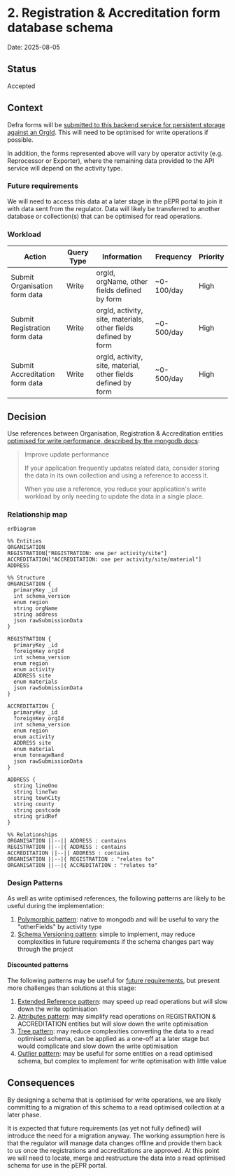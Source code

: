 # 2. Registration & Accreditation form database schema

Date: 2025-08-05

## Status

Accepted

## Context

Defra forms will be [submitted to this backend service for persistent storage against an OrgId](docs/architecture/discovery/2025-reg-acc-hld.md). This will need to be optimised for write operations if possible.

In addition, the forms represented above will vary by operator activity (e.g. Reprocessor or Exporter), where the remaining data provided to the API service will depend on the activity type.

### Future requirements

We will need to access this data at a later stage in the pEPR portal to join it with data sent from the regulator. Data will likely be transferred to another database or collection(s) that can be optimised for read operations.

### Workload

| Action                         | Query Type | Information                                                    | Frequency  | Priority |
| ------------------------------ | ---------- | -------------------------------------------------------------- | ---------- | -------- |
| Submit Organisation form data  | Write      | orgId, orgName, other fields defined by form                   | ~0-100/day | High     |
| Submit Registration form data  | Write      | orgId, activity, site, materials, other fields defined by form | ~0-500/day | High     |
| Submit Accreditation form data | Write      | orgId, activity, site, material, other fields defined by form  | ~0-500/day | High     |

## Decision

Use references between Organisation, Registration & Accreditation entities [optimised for write performance, described by the mongodb docs](https://www.mongodb.com/docs/manual/data-modeling/schema-design-process/map-relationships/#:~:text=Improve%20update%20performance):

> Improve update performance
>
> If your application frequently updates related data, consider storing the data in its own collection and using a reference to access it.
>
> When you use a reference, you reduce your application's write workload by only needing to update the data in a single place.

### Relationship map

```mermaid
erDiagram

%% Entities
ORGANISATION
REGISTRATION["REGISTRATION: one per activity/site"]
ACCREDITATION["ACCREDITATION: one per activity/site/material"]
ADDRESS

%% Structure
ORGANISATION {
  primaryKey _id
  int schema_version
  enum region
  string orgName
  string address
  json rawSubmissionData
}

REGISTRATION {
  primaryKey _id
  foreignKey orgId
  int schema_version
  enum region
  enum activity
  ADDRESS site
  enum materials
  json rawSubmissionData
}

ACCREDITATION {
  primaryKey _id
  foreignKey orgId
  int schema_version
  enum region
  enum activity
  ADDRESS site
  enum material
  enum tonnageBand
  json rawSubmissionData
}

ADDRESS {
  string lineOne
  string lineTwo
  string townCity
  string county
  string postcode
  string gridRef
}

%% Relationships
ORGANISATION ||--|| ADDRESS : contains
REGISTRATION ||--|{ ADDRESS : contains
ACCREDITATION ||--|| ADDRESS : contains
ORGANISATION ||--|{ REGISTRATION : "relates to"
ORGANISATION ||--|{ ACCREDITATION : "relates to"
```

### Design Patterns

As well as write optimised references, the following patterns are likely to be useful during the implementation:

1. [Polymorphic pattern](https://www.mongodb.com/docs/manual/data-modeling/design-patterns/polymorphic-data/polymorphic-schema-pattern/): native to mongodb and will be useful to vary the "otherFields" by activity type
2. [Schema Versioning pattern](https://www.mongodb.com/company/blog/building-with-patterns-the-schema-versioning-pattern): simple to implement, may reduce complexities in future requirements if the schema changes part way through the project

#### Discounted patterns

The following patterns may be useful for [future requirements](./0002-registration-accreditation-form-database-schema.md#future-requirements), but present more challenges than solutions at this stage:

1. [Extended Reference pattern](https://www.mongodb.com/company/blog/building-with-patterns-the-extended-reference-pattern): may speed up read operations but will slow down the write optimisation
2. [Attributes pattern](https://www.mongodb.com/company/blog/building-with-patterns-the-attribute-pattern): may simplify read operations on REGISTRATION & ACCREDITATION entities but will slow down the write optimisation
3. [Tree pattern](https://www.mongodb.com/company/blog/building-with-patterns-the-tree-pattern): may reduce complexities converting the data to a read optimised schema, can be applied as a one-off at a later stage but would complicate and slow down the write optimisation
4. [Outlier pattern](https://www.mongodb.com/company/blog/building-with-patterns-the-outlier-pattern): may be useful for some entities on a read optimised schema, but complex to implement for write optimisation with little value

## Consequences

By designing a schema that is optimised for write operations, we are likely committing to a migration of this schema to a read optimised collection at a later phase.

It is expected that future requirements (as yet not fully defined) will introduce the need for a migration anyway.
The working assumption here is that the regulator will manage data changes offline and provide them back to us once the registrations and accreditations are approved.
At this point we will need to locate, merge and restructure the data into a read optimised schema for use in the pEPR portal.
